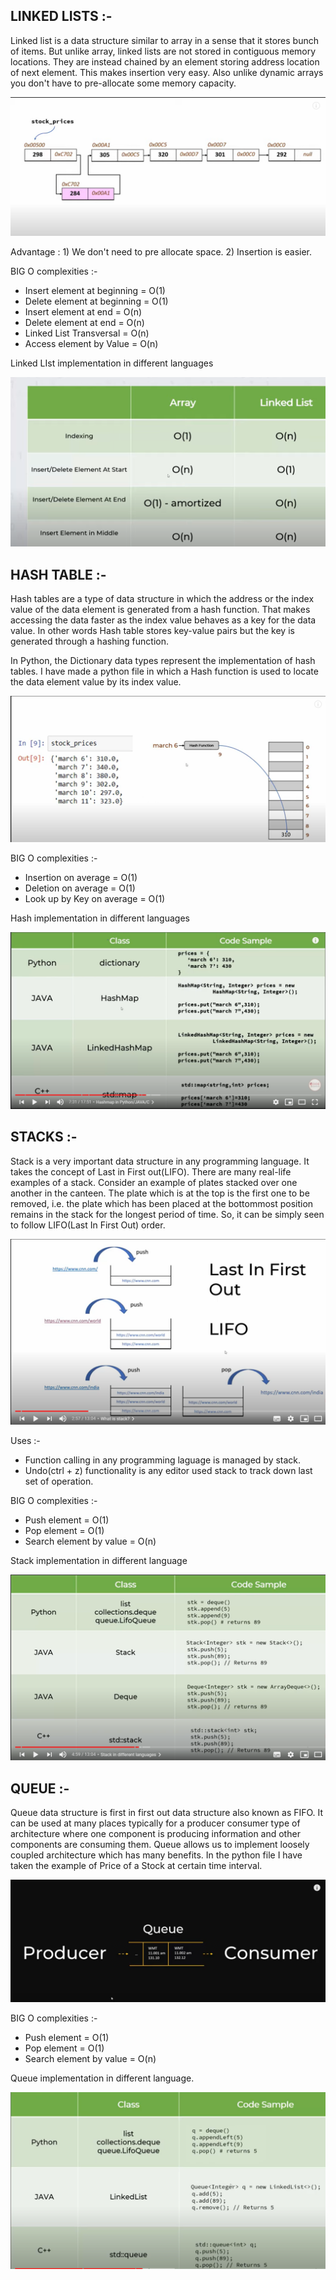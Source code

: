 



## LINKED LISTS :- 

Linked list is a data structure similar to array in a sense that it stores bunch of items. But unlike array, linked lists are not stored in contiguous memory locations. They are instead chained by an element storing address location of next element. This makes insertion very easy. Also unlike dynamic arrays you don't have to pre-allocate some memory capacity.

![](Images//ll1.PNG)

Advantage : 1) We don't need to pre allocate space.
            2) Insertion is easier.
            
BIG O complexities :- 

- Insert element at beginning = O(1)
- Delete element at beginning = O(1)
- Insert element at end = O(n)
- Delete element at end = O(n)
- Linked List Transversal = O(n)
- Access element by Value = O(n)

Linked LIst implementation in different languages

![](Images/ll2.PNG)

## HASH TABLE :-

Hash tables are a type of data structure in which the address or the index value of the data element is generated from a hash function. That makes accessing the data faster as the index value behaves as a key for the data value. In other words Hash table stores key-value pairs but the key is generated through a hashing function.

In Python, the Dictionary data types represent the implementation of hash tables. I have made a python file in which a Hash function is used to locate the data element value by its index value.

![](Images//hash2.PNG)

BIG O complexities :- 

- Insertion on average = O(1)
- Deletion on average = O(1)
- Look up by Key on average = O(1)

Hash implementation in different languages

![](Images//hash.PNG)

## STACKS :- 

 Stack is a very important data structure in any programming language. It takes the concept of Last in First out(LIFO). There are many real-life examples of a stack. Consider an example of plates stacked over one another in the canteen. The plate which is at the top is the first one to be removed, i.e. the plate which has been placed at the bottommost position remains in the stack for the longest period of time. So, it can be simply seen to follow LIFO(Last In First Out) order.
 
 ![](Images/stack2.PNG)
 
 Uses :- 
 
 - Function calling in any programming laguage is managed by stack.
 - Undo(ctrl + z) functionality is any editor used stack to track down last set of operation.

BIG O complexities :- 

- Push element = O(1)
- Pop element = O(1)
- Search element by value = O(n)

Stack implementation in different language

![](Images/stack.PNG)

## QUEUE :- 

Queue data structure is first in first out data structure also known as FIFO. It can be used at many places typically for a producer consumer type of architecture where one component is producing information and other components are consuming them. Queue allows us to implement loosely coupled architecture which has many benefits. In the python file I have taken the example of Price of a Stock at certain time interval.

![](Images/queue2.PNG)

BIG O complexities :- 

- Push element = O(1)
- Pop element = O(1)
- Search element by value = O(n)

Queue implementation in different language.

![](Images/Queue.PNG)
